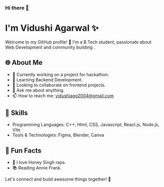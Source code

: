 ### Hi there 👋
# I'm Vidushi Agarwal ✨

Welcome to my GitHub profile! 🚀 I'm a B.Tech student, passionate about Web Development and community building .

## 🌐 About Me

- 🔭 Currently working on a project for hackathon.
- 🌱 Learning Backend Development.
- 👯 Looking to collaborate on frontend projects.
- 💬 Ask me about anything.
- 📫 How to reach me: vidushiagg2004@gmail.com

## 🚀 Skills

- Programming Languages: C++, Html, CSS, Javascript, React.js, Node.js, Vite
- Tools & Technologies: Figma, Blender, Canva

## 🌟 Fun Facts

- 🎵 I love Honey Singh raps.
- 📚 Reading Annie Frank.

Let's connect and build awesome things together! 🌈

